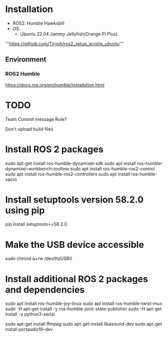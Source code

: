 # Installation

- ROS2: Humble Hawksbill
- OS:
    - Ubuntu 22.04 Jammy Jellyfish(Orange Pi Plus)
 
'''https://github.com/Tiryoh/ros2_setup_scripts_ubuntu'''


## Environment

### ROS2 Humble

https://docs.ros.org/en/humble/Installation.html


# TODO

Team Commit message Rule?


Don't upload build files


# Install ROS 2 packages
sudo apt-get install ros-humble-dynamixel-sdk
sudo apt install ros-humble-dynamixel-workbench-toolbox
sudo apt install ros-humble-ros2-control
sudo apt install ros-humble-ros2-controllers
sudo apt install ros-humble-xacro

# Install setuptools version 58.2.0 using pip
pip install setuptools==58.2.0

# Make the USB device accessible
sudo chmod a+rw /dev/ttyUSB0


# Install additional ROS 2 packages and dependencies
sudo apt install ros-humble-joy-linux
sudo apt install ros-humble-twist-mux
sudo -H apt-get install -y ros-humble-joint-state-publisher
sudo -H apt-get install -y python3-serial

sudo apt-get install ffmpeg
sudo apt-get install libasound-dev
sudo apt-get install portaudio19-dev
